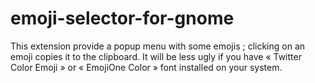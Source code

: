 # emoji-selector-for-gnome
This extension provide a popup menu with some emojis ; clicking on an emoji copies it to the clipboard. It will be less ugly if you have « Twitter Color Emoji » or « EmojiOne Color » font installed on your system.
